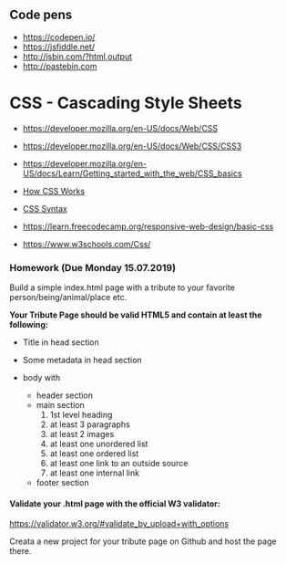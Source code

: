 ## Code pens

* https://codepen.io/
* https://jsfiddle.net/
* http://jsbin.com/?html,output
* http://pastebin.com

# CSS - Cascading Style Sheets

* https://developer.mozilla.org/en-US/docs/Web/CSS
* https://developer.mozilla.org/en-US/docs/Web/CSS/CSS3
* https://developer.mozilla.org/en-US/docs/Learn/Getting_started_with_the_web/CSS_basics

* [How CSS Works](https://developer.mozilla.org/en-US/docs/Learn/CSS/Introduction_to_CSS/How_CSS_works)
* [CSS Syntax](https://developer.mozilla.org/en-US/docs/Learn/CSS/Introduction_to_CSS/Syntax)

* https://learn.freecodecamp.org/responsive-web-design/basic-css
* https://www.w3schools.com/Css/


### Homework (Due Monday 15.07.2019)

Build a simple index.html page with a tribute to your favorite person/being/animal/place etc.

**Your Tribute Page should be valid HTML5 and contain at least the following:**

* Title in head section
* Some metadata in head section

* body with
  * header section
  * main section
    1. 1st level heading
    2. at least 3 paragraphs
    3. at least 2 images
    4. at least one unordered list
    5. at least one ordered list
    6. at least one link to an outside source
    7. at least one internal link
  * footer section

#### Validate your .html page with the official W3 validator:

https://validator.w3.org/#validate_by_upload+with_options

Creata a new project for your tribute page on Github and host the page there.
